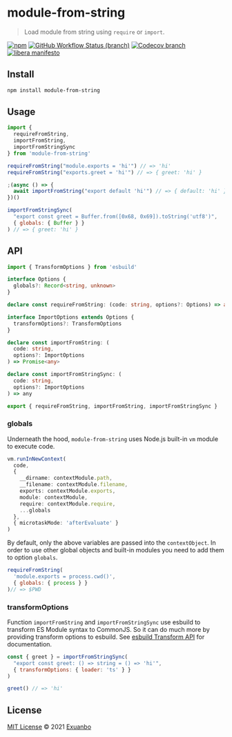 # module-from-string

> Load module from string using `require` or `import`.

[![npm](https://img.shields.io/npm/v/module-from-string)](https://www.npmjs.com/package/module-from-string)
[![GitHub Workflow Status (branch)](https://img.shields.io/github/workflow/status/exuanbo/module-from-string/Node.js%20CI/main)](https://github.com/exuanbo/module-from-string/actions?query=workflow)
[![Codecov branch](https://img.shields.io/codecov/c/gh/exuanbo/module-from-string/main?token=B66P1ZSBLD)](https://codecov.io/gh/exuanbo/module-from-string)
[![libera manifesto](https://img.shields.io/badge/libera-manifesto-lightgrey.svg)](https://liberamanifesto.com)

## Install

```sh
npm install module-from-string
```

## Usage

```js
import {
  requireFromString,
  importFromString,
  importFromStringSync
} from 'module-from-string'

requireFromString("module.exports = 'hi'") // => 'hi'
requireFromString("exports.greet = 'hi'") // => { greet: 'hi' }

;(async () => {
  await importFromString("export default 'hi'") // => { default: 'hi' }
})()

importFromStringSync(
  "export const greet = Buffer.from([0x68, 0x69]).toString('utf8')",
  { globals: { Buffer } }
) // => { greet: 'hi' }
```

## API

```ts
import { TransformOptions } from 'esbuild'

interface Options {
  globals?: Record<string, unknown>
}

declare const requireFromString: (code: string, options?: Options) => any

interface ImportOptions extends Options {
  transformOptions?: TransformOptions
}

declare const importFromString: (
  code: string,
  options?: ImportOptions
) => Promise<any>

declare const importFromStringSync: (
  code: string,
  options?: ImportOptions
) => any

export { requireFromString, importFromString, importFromStringSync }
```

### globals

Underneath the hood, `module-from-string` uses Node.js built-in `vm` module to execute code.

```ts
vm.runInNewContext(
  code,
  {
    __dirname: contextModule.path,
    __filename: contextModule.filename,
    exports: contextModule.exports,
    module: contextModule,
    require: contextModule.require,
    ...globals
  },
  { microtaskMode: 'afterEvaluate' }
)
```

By default, only the above variables are passed into the `contextObject`. In order to use other global objects and built-in modules you need to add them to option `globals`.

```js
requireFromString(
  'module.exports = process.cwd()',
  { globals: { process } }
)// => $PWD
```

### transformOptions

Function `importFromString` and `importFromStringSync` use esbuild to transform ES Module syntax to CommonJS. So it can do much more by providing transform options to esbuild. See [esbuild Transform API](https://esbuild.github.io/api/#transform-api) for documentation.

```js
const { greet } = importFromStringSync(
  "export const greet: () => string = () => 'hi'",
  { transformOptions: { loader: 'ts' } }
)

greet() // => 'hi'
```

## License

[MIT License](https://github.com/exuanbo/module-from-string/blob/main/LICENSE) © 2021 [Exuanbo](https://github.com/exuanbo)
